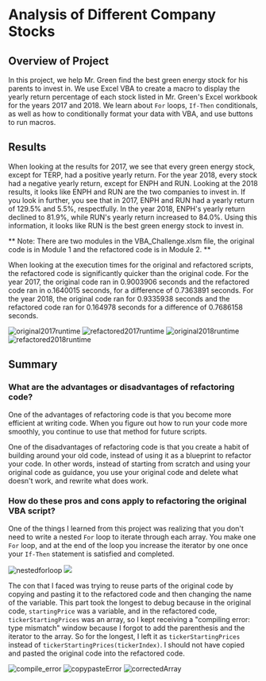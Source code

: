# Analysis of Different Company Stocks

## Overview of Project

In this project, we help Mr. Green find the best green energy stock for his parents to invest in. We use Excel VBA to create a macro to display the yearly return percentage of each stock listed in Mr. Green's Excel workbook for the years 2017 and 2018. We learn about `For` loops, `If-Then` conditionals, as well as how to conditionally format your data with VBA, and use buttons to run macros.

## Results

When looking at the results for 2017, we see that every green energy stock, except for TERP, had a positive yearly return. For the year 2018, every stock had a negative yearly return, except for ENPH and RUN. Looking at the 2018 results, it looks like ENPH and RUN are the two companies to invest in. If you look in further, you see that in 2017, ENPH and RUN had a yearly return of 129.5% and 5.5%, respectfully. In the year 2018, ENPH's yearly return declined to 81.9%, while RUN's yearly return increased to 84.0%. Using this information, it looks like RUN is the best green energy stock to invest in.

** Note: There are two modules in the VBA_Challenge.xlsm file, the original code is in Module 1 and the refactored code is in Module 2. **

When looking at the execution times for the original and refactored scripts, the refactored code is significantly quicker than the original code. For the year 2017, the original code ran in 0.9003906 seconds and the refactored code ran in o.1640015 seconds, for a difference of 0.7363891 seconds. For the year 2018, the original code ran for 0.9335938 seconds and the refactored code ran for 0.164978 seconds for a difference of 0.7686158 seconds.

![original2017runtime](Resources/originalruntime2017.png) ![refactored2017runtime](Resources/VBA_Challenge_2017.png)
![original2018runtime](Resources/originalruntime2018.png) ![refactored2018runtime](Resources/VBA_Challenge_2018.png)

## Summary

### What are the advantages or disadvantages of refactoring code?

One of the advantages of refactoring code is that you become more efficient at writing code. When you figure out how to run your code more smoothly, you continue to use that method for future scripts. 

One of the disadvantages of refactoring code is that you create a habit of building around your old code, instead of using it as a blueprint to refactor your code. In other words, instead of starting from scratch and using your original code as guidance, you use your original code and delete what doesn't work, and rewrite what does work.

### How do these pros and cons apply to refactoring the original VBA script?

One of the things I learned from this project was realizing that you don't need to write a nested `For` loop to iterate through each array. You make one `For` loop, and at the end of the loop you increase the iterator by one once your `If-Then` statement is satisfied and completed.

![nestedforloop](Resources/nestedforloopIterator.png) ![](Resources/iteratorIncrease.png)

The con that I faced was trying to reuse parts of the original code by copying and pasting it to the refactored code and then changing the name of the variable. This part took the longest to debug because in the original code, `startingPrice` was a variable, and in the refactored code, `tickerStartingPrices` was an array, so I kept receiving a "compiling error: type mismatch" window because I forgot to add the parenthesis and the iterator to the array. So for the longest, I left it as `tickerStartingPrices` instead of `tickerStartingPrices(tickerIndex)`. I should not have copied and pasted the original code into the refactored code.

![compile_error](Resources/compile_error.png) ![copypasteError](Resources/copypasteError.png) ![correctedArray](Resources/correctRefactored.png)
